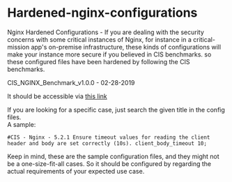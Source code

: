 # Hardened-nginx-configurations
Nginx Hardened Configurations - If you are dealing with the security concerns with some critical instances of Nginx, for instance in a critical-mission app's on-premise infrastructure, these kinds of configurations will make your instance more secure if you believed in CIS benchmarks.
so these configured files have been hardened by following the CIS benchmarks.

CIS_NGINX_Benchmark_v1.0.0 - 02-28-2019

It should be accessible via [this link](https://www.cisecurity.org/benchmark/nginx)

If you are looking for a specific case, just search the given title in the config files.  
A sample:

`#CIS - Nginx - 5.2.1 Ensure timeout values for reading the client header and body are set correctly (10s).
client_body_timeout 10;`

Keep in mind, these are the sample configuration files, and they might not be a one-size-fit-all cases. So it should be configured by regarding the actual requirements of your expected use case. 